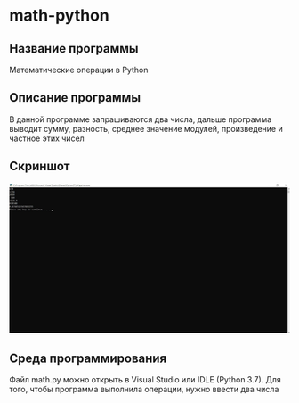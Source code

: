 # math-python
## Название программы
Математические операции в Python
## Описание программы
В данной программе запрашиваются два числа, дальше программа выводит сумму, разность, среднее значение модулей, произведение и частное этих чисел
## Скриншот
![Alt-текст](https://github.com/polsha196/math-python/blob/c26a7c8d50c3ad9dbb9d4bee350643c273088971/%D1%81%D0%BA%D1%80%D0%B8%D0%BD%20%D0%BF%D1%80%D0%B3%D0%BE%D1%80%D0%B0%D0%BC%D0%BC%D1%8B.jpg?raw=true)
## Среда программирования
Файл math.py можно открыть в Visual Studio или IDLE (Python 3.7). Для того, чтобы программа выполнила операции, нужно ввести два числа 
